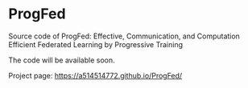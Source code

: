 # ProgFed
Source code of ProgFed: Effective, Communication, and Computation Efficient Federated Learning by Progressive Training

The code will be available soon.

Project page: https://a514514772.github.io/ProgFed/